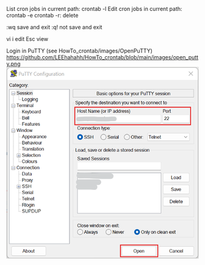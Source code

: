 List cron jobs in current path: crontab -l
Edit cron jobs in current path: crontab -e
crontab -r: delete

:wq	save and exit
:q!	not save and exit

vi	i	edit
	Esc	view



Login in PuTTY (see HowTo_crontab/images/OpenPuTTY)
https://github.com/LEEhahahh/HowTo_crontab/blob/main/images/open_putty.png
<img src="https://github.com/LEEhahahh/HowTo_crontab/blob/main/images/open_putty.png" width=800>
